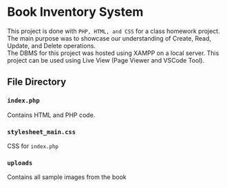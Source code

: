 # Book Inventory System
This project is done with <code>PHP, HTML, and CSS</code> for a class homework project. The main purpose was to showcase our understanding of Create, Read, Update, and Delete operations. <br>
The DBMS for this project was hosted using XAMPP on a local server. This project can be used using Live View (Page Viewer and VSCode Tool). <br>

## File Directory
### <code>index.php</code>
Contains HTML and PHP code.

### <code>stylesheet_main.css</code>
CSS for <code>index.php</code>

### <code>uploads</code>
Contains all sample images from the book
